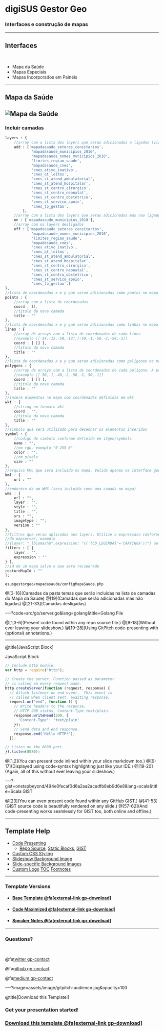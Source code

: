 # digiSUS Gestor Geo

### Interfaces e construção de mapas

---

## Interfaces

<br>

- Mapa da Saúde
- Mapas Especiais
- Mapas Incorporados em Painéis
---
## Mapa da Saúde
![Mapa da Saúde](/assets/image/mapadasaude.png)
---
### Incluir camadas

```php
layers : {
	//array com a lista dos layers que serao adicionados e ligados (visiveis)
	add : ['mapadasaude_setores_censitarios',
			'mapadasaude_municipios_2010',
			'mapadasaude_nomes_municipios_2010',
			'limites_regiao_saude',
			'mapadasaude_cnes',
			'cnes_ativo_inativo',
			'cnes_qt_leitos',
			'cnes_st_atend_ambulatorial',
			'cnes_st_atend_hospitalar',
			'cnes_st_centro_cirurgico',
			'cnes_st_centro_neonatal',
			'cnes_st_centro_obstetrico',
			'cnes_st_servico_apoio',
			'cnes_tp_gestao',
		],
	//array com a lista dos layers que serao adicionados mas nao ligados
	on : ['mapadasaude_municipios_2010'],
	//array com os layers desligados
	off : ['mapadasaude_setores_censitarios',
			'mapadasaude_nomes_municipios_2010',
			'limites_regiao_saude',
			'mapadasaude_cnes',
			'cnes_ativo_inativo',
			'cnes_qt_leitos',
			'cnes_st_atend_ambulatorial',
			'cnes_st_atend_hospitalar',
			'cnes_st_centro_cirurgico',
			'cnes_st_centro_neonatal',
			'cnes_st_centro_obstetrico',
			'cnes_st_servico_apoio',
			'cnes_tp_gestao',]
},
//lista de coordenadas x e y que serao adicionadas como pontos no mapa
points : {
	//array com a lista de coordenadas
	coord : [],
	//titulo da nova camada
	title : ""
},
//lista de coordenadas x e y que serao adicionadas como linhas no mapa
lines : {
	//array de arrays com a lista de coordenadas de cada linha
	//exemplo [[-54,-12,-50,-12],[-50,-1,-50,-2,-50,-3]]
	coord : [ [] ],
	//titulo da nova camada
	title : ""
},
//lista de coordenadas x e y que serao adicionadas como poligonos no mapa
polygons : {
	//array de arrays com a lista de coordenadas de cada poligono. A primeira coordenada deve ser igual a ultima.
	//exemplo [[-50,-1,-48,-2,-50,-3,-50,-1]]
	coord : [ [] ],
	//titulo da nova camada
	title : ""
},
//insere elementos no mapa com coordenadas definidas em wkt
wkt : {
	//string no formato wkt
	coord : "",
	//titulo da nova camada
	title : ""
},
//simbolo que sera utilizado para desenhar os elementos inseridos
symbol : {
	//codigo do simbolo conforme definido em i3geo/symbols
	name : "",
	//em rgb, exemplo "0 255 0"
	color : "",
	//em pixels
	size : ""
},
//arquivo KML que sera incluido no mapa. Valido apenas na interface google maps
kml : {
	url : ""
},
//endereco de um WMS (sera incluido como uma camada no mapa)
wms : {
	url : "",
	layer : "",
	style : "",
	title : "",
	srs : "",
	imagetype : "",
	version : ""
},
//filtros que serao aplicados aos layers. Utilize a expressaso conforme definido na documentacao
//do mapserver, exemplo
//{layer: "_lbiomashp",expression: "(('[CD_LEGENDA]'='CAATINGA'))"} ou {layer: "_lbiomashp",expression: "cd_legenda='CAATINGA'"}
filters : [ {
	layer : "",
	expression : ""
} ],
//id de um mapa salvo e que sera recuperado
restoreMapId : ""
};
```
`esusgestorgeo/mapadasaude/configMapaSaude.php`

@[3-16](Camadas da pasta temas que serão incluídas na lista de camadas do Mapa da Saúde)
@[19](Camadas que serão adicionadas mas não ligadas)
@[21-33](Camadas desligadas)

---?code=src/go/server.go&lang=golang&title=Golang File

@[1,3-6](Present code found within any repo source file.)
@[8-18](Without ever leaving your slideshow.)
@[19-28](Using GitPitch code-presenting with (optional) annotations.)

---

@title[JavaScript Block]

<p><span class="slide-title">JavaScript Block</span></p>

```javascript
// Include http module.
var http = require("http");

// Create the server. Function passed as parameter
// is called on every request made.
http.createServer(function (request, response) {
  // Attach listener on end event.  This event is
  // called when client sent, awaiting response.
  request.on("end", function () {
    // Write headers to the response.
    // HTTP 200 status, Content-Type text/plain.
    response.writeHead(200, {
      'Content-Type': 'text/plain'
    });
    // Send data and end response.
    response.end('Hello HTTP!');
  });

// Listen on the 8080 port.
}).listen(8080);
```

@[1,2](You can present code inlined within your slide markdown too.)
@[9-17](Displayed using code-syntax highlighting just like your IDE.)
@[19-20](Again, all of this without ever leaving your slideshow.)

---?gist=onetapbeyond/494e0fecaf0d6a2aa2acadfb8eb9d6e8&lang=scala&title=Scala GIST

@[23](You can even present code found within any GitHub GIST.)
@[41-53](GIST source code is beautifully rendered on any slide.)
@[57-62](And code-presenting works seamlessly for GIST too, both online and offline.)

---

## Template Help

- [Code Presenting](https://github.com/gitpitch/gitpitch/wiki/Code-Presenting)
  + [Repo Source](https://github.com/gitpitch/gitpitch/wiki/Code-Delimiter-Slides), [Static Blocks](https://github.com/gitpitch/gitpitch/wiki/Code-Slides), [GIST](https://github.com/gitpitch/gitpitch/wiki/GIST-Slides) 
- [Custom CSS Styling](https://github.com/gitpitch/gitpitch/wiki/Slideshow-Custom-CSS)
- [Slideshow Background Image](https://github.com/gitpitch/gitpitch/wiki/Background-Setting)
- [Slide-specific Background Images](https://github.com/gitpitch/gitpitch/wiki/Image-Slides#background)
- [Custom Logo](https://github.com/gitpitch/gitpitch/wiki/Logo-Setting) [TOC](https://github.com/gitpitch/gitpitch/wiki/Table-of-Contents) [Footnotes](https://github.com/gitpitch/gitpitch/wiki/Footnote-Setting)

---

### Template Versions

- #### [Base Template  @fa[external-link gp-download]](https://gitpitch.com/gitpitch/templates/black)
- #### [Code Maximized @fa[external-link gp-download]](https://gitpitch.com/gitpitch/templates/black?p=codemax)
- #### [Speaker Notes @fa[external-link gp-download]](https://gitpitch.com/gitpitch/templates/black?p=speaker)

---

### Questions?

<br>

@fa[twitter gp-contact](@gitpitch)

@fa[github gp-contact](gitpitch)

@fa[medium gp-contact](@gitpitch)

---?image=assets/image/gitpitch-audience.jpg&opacity=100

@title[Download this Template!]

### Get your presentation started!
### [Download this template @fa[external-link gp-download]](https://gitpitch.com/template/download/black)

